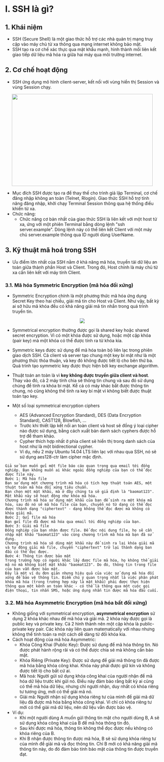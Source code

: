 # I. SSH là gì?
## 1. Khái niệm
  - SSH (Secure Shell) là một giao thức hỗ trợ các nhà quản trị mạng truy cập vào máy chủ từ xa thông qua mạng internet không bảo mật.
  - SSH tạo ra cơ chế xác thực qua mật khẩu mạnh, hình thành mối liên kết giao tiếp dữ liệu mã hóa ra giữa hai máy qua môi trường internet.

## 2. Cơ chế hoạt động
  - SSH ứng dụng mô hình client-server, kết nối với vùng hiển thị Session và vùng Session chạy.

<p align="center">
  <img width="460" height="300" src="https://github.com/hynhdih/Training_OM/assets/82271913/2afe8ea6-4aeb-4c2b-b36b-268d49105197">
</p>

  - Mục đích SSH được tạo ra để thay thế cho trình giả lập Terminal, cơ chế đăng nhập không an toàn (Telnet, Rlogin). Giao thức SSH hỗ trợ tính năng đăng nhập, khởi chạy Terminal Session thông qua hệ thống điều khiển từ xa.
  - Chức năng:
    - Chức năng cơ bản nhất của giao thức SSH là liên kết với một host từ xa, ứng với một phiên Terminal bằng dòng lệnh "ssh server.example". Dòng lệnh này có thể liên kết Client với một máy chủ server.example thông qua ID người dùng UserName.

## 3. Kỹ thuật mã hoá trong SSH 
  - Ưu điểm lớn nhất của SSH nằm ở khả năng mã hóa, truyền tải dữ liệu an toàn giữa thành phần Host và Client. Trong đó, Host chính là máy chủ từ xa cần liên kết với máy tính Client.

### 3.1. Mã hóa Symmetric Encryption (mã hóa đối xứng)
  - Symmetric Encryption chính là một phương thức mã hóa ứng dụng Secret Key theo hai chiều, giải mã tin cho Host và Client. Như vậy, bất kỳ ai sở hữu mã khóa đều có khả năng giải mã tin nhắn trong quá trình truyền tin.

<p align="center">
  <img src="![image](https://github.com/hynhdih/Training_OM/assets/82271913/3c0c64be-82c1-493d-9a1d-301917ee59ec)">
</p>

  - Symmetrical encryption thường được gọi là shared key hoặc shared secret encryption. Vì có một khóa được sử dụng, hoặc một cặp khóa (pair key) mà một khóa có thể được tính ra từ khóa kia.
  - Symmetric keys được sử dụng để mã hóa toàn bộ liên lạc trong phiên giao dịch SSH. Cả client và server tạo chung một key bí mật như là một phương thức thỏa thuận, và key đó không được tiết lộ cho bên thứ ba. Quá trình tạo symmetric key được thực hiện bởi key exchange algorithm.
  - Thuật toán an toàn là vì **key không được truyền giữa client và host**. Thay vào đó, cả 2 máy tính chia sẽ thông tin chung và sau đó sử dụng chúng để tính ra khóa bí mật. Kể cả có máy khác bắt được thông tin chung, nó cũng không thể tính ra key bí mật vì không biết được thuật toán tạo key.

  - Một số loại symmetrical encryption ciphers
    - AES (Advanced Encryption Standard), DES (Data Encryption Standard), CAST128, Blowfish, ...
    - Trước khi thiết lập kết nối an toàn client và host sẽ đồng ý loại cipher nào được sử dụng, bằng cách xuất bản danh sách cyphers được hỗ trợ để tham khảo.
    - Cypher thích hợp nhất ở phía client sẽ hiển thị trong danh sách của host như là một bidirectional cypher.
    - Ví dụ, nếu 2 máy Ubuntu 14.04 LTS liên lạc với nhau qua SSH, nó sẽ sử dụng  aes128-ctr làm cipher mặc định.

```
Giả sử bạn muốn gửi một file báo cáo quan trọng qua email tới đồng nghiệp. Bạn không muốn ai khác ngoài đồng nghiệp của bạn có thể đọc được file này.
Bước 1: Mã hóa file
Bạn sử dụng một chương trình mã hóa có tích hợp thuật toán AES, một thuật toán mã hóa đối xứng tiêu chuẩn.
Bạn chọn một mật khẩu, mà ở đây chúng ta sẽ giả định là "baomat123". Mật khẩu này sẽ hoạt động như khóa mã hóa.
Chương trình mã hóa sử dụng mật khẩu của bạn để sinh ra một khóa mã hóa, sau đó nó sẽ mã hóa file của bạn, chuyển nó từ dạng có thể đọc được thành dạng "ciphertext" - dạng không thể đọc được mà không có khóa giải mã.
Bước 2: Gửi file mã hóa
Bạn gửi file đã được mã hóa qua email tới đồng nghiệp của bạn.
Bước 3: Giải mã file
Đồng nghiệp của bạn nhận được file. Để đọc nội dung file, họ sẽ cần nhập mật khẩu "baomat123" vào cùng chương trình mã hóa mà bạn đã sử dụng.
Chương trình mã hóa sẽ dùng mật khẩu này để sinh ra lại khóa giải mã và tự động giải mã file, chuyển "ciphertext" trở lại thành dạng ban đầu có thể đọc được.
Bước 4: Thông tin được bảo mật
Trong trường hợp có người khác lấy được file mã hóa, họ không thể giải mã nó mà không biết mật khẩu "baomat123". Do đó, thông tin trong file của bạn vẫn được bảo mật.
Đây là một ví dụ đơn giản nhưng hiệu quả của việc sử dụng mã hóa đối xứng để bảo vệ thông tin. Điểm chú ý quan trọng nhất là việc phân phát khóa mã hóa (trong trường hợp này là mật khẩu) phải được thực hiện thông qua một kênh an toàn khác - có thể là thông qua một cuộc gọi điện thoại, tin nhắn SMS, hoặc ứng dụng nhắn tin được mã hóa đầu cuối.
```

### 3.2. Mã hóa Asymmetric Encryption (mã hóa bất đối xứng)
  - Không giống với symmetrical encryption, **asymmetrical encryption** sử dụng 2 khóa khác nhau để mã hóa và giải mã. 2 khóa này được gọi là public key và private key. Cả 2 hình thành nên một cặp khóa là public-private key pair. Các khóa này liên quan matematically với nhau nhưng không thể tính toán ra một cách dễ dàng từ đối khóa kia.
  - Cách hoạt động của mã hóa Asymmetric:
    - Khóa Công Khai (Public Key): Được sử dụng để mã hóa thông tin. Nó được phát hành rộng rãi và có thể được chia sẻ mà không cần bảo mật.
    - Khóa Riêng (Private Key): Được sử dụng để giải mã thông tin đã được mã hóa bằng khóa công khai. Khóa này phải được giữ kín và không được tiết lộ cho bất cứ ai.
    - Mã hoá: Người gửi sử dụng khóa công khai của người nhận để mã hóa dữ liệu trước khi gửi nó. Điều này đảm bảo rằng bất kỳ ai cũng có thể mã hóa dữ liệu, nhưng chỉ người nhận, duy nhất có khóa riêng tư tương ứng, mới có thể giải mã nó.
    - Giải mã: Người nhận sử dụng khóa riêng tư của mình để giải mã dữ liệu đã được mã hóa bằng khóa công khai. Vì chỉ có khóa riêng tư mới có thể giải mã dữ liệu, nên dữ liệu vẫn được bảo vệ.
  - Ví dụ:
    - Khi một người dùng A muốn gửi thông tin mật cho người dùng B, A sẽ sử dụng khóa công khai của B để mã hóa thông tin đó.
    - Sau khi được mã hóa, thông tin không thể đọc được nếu không có khóa riêng của B.
    - Khi B nhận được thông tin được mã hóa, B sẽ sử dụng khóa riêng tư của mình để giải mã và đọc thông tin. Chỉ B mới có khả năng giải mã thông tin này, do đó đảm bảo tính bảo mật của thông tin được truyền đạt.
